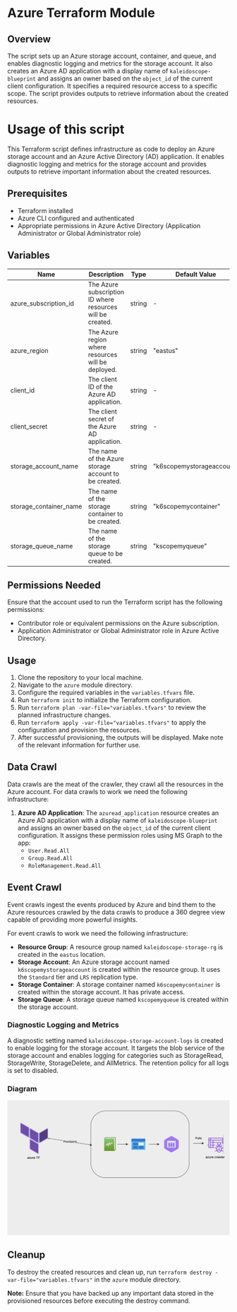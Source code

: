 # Azure Terraform Module

## Overview

The script sets up an Azure storage account, container, and queue, and enables diagnostic logging and metrics for the storage account. It also creates an Azure AD application with a display name of `kaleidoscope-blueprint` and assigns an owner based on the `object_id` of the current client configuration. It specifies a required resource access to a specific scope. The script provides outputs to retrieve information about the created resources.

# Usage of this script

This Terraform script defines infrastructure as code to deploy an Azure storage account and an Azure Active Directory (AD) application. It enables diagnostic logging and metrics for the storage account and provides outputs to retrieve important information about the created resources.

## Prerequisites

- Terraform installed
- Azure CLI configured and authenticated
- Appropriate permissions in Azure Active Directory (Application Administrator or Global Administrator role)

## Variables

| Name                   | Description                                                                      | Type   | Default Value | Required |
|------------------------|----------------------------------------------------------------------------------|--------|---------------|----------|
| azure_subscription_id  | The Azure subscription ID where resources will be created.                       | string | -             | Yes      |
| azure_region           | The Azure region where resources will be deployed.                               | string | "eastus"      | No       |
| client_id              | The client ID of the Azure AD application.                                        | string | -             | Yes      |
| client_secret          | The client secret of the Azure AD application.                                    | string | -             | Yes      |
| storage_account_name   | The name of the Azure storage account to be created.                              | string | "k6scopemystorageaccount" | No       |
| storage_container_name | The name of the storage container to be created.                                  | string | "k6scopemycontainer"      | No       |
| storage_queue_name     | The name of the storage queue to be created.                                      | string | "kscopemyqueue"           | No       |

## Permissions Needed

Ensure that the account used to run the Terraform script has the following permissions:

- Contributor role or equivalent permissions on the Azure subscription.
- Application Administrator or Global Administrator role in Azure Active Directory.

## Usage

1. Clone the repository to your local machine.
2. Navigate to the `azure` module directory.
3. Configure the required variables in the `variables.tfvars` file.
4. Run `terraform init` to initialize the Terraform configuration.
5. Run `terraform plan -var-file="variables.tfvars"` to review the planned infrastructure changes.
6. Run `terraform apply -var-file="variables.tfvars"` to apply the configuration and provision the resources.
7. After successful provisioning, the outputs will be displayed. Make note of the relevant information for further use.

## Data Crawl

Data crawls are the meat of the crawler, they crawl all the resources in the Azure account. For data crawls to work we need the following infrastructure:

1. **Azure AD Application**: The `azuread_application` resource creates an Azure AD application with a display name of `kaleidoscope-blueprint` and assigns an owner based on the `object_id` of the current client configuration. It assigns these permission roles using MS Graph to the app:
    - `User.Read.All`
    - `Group.Read.All`
    - `RoleManagement.Read.All`

## Event Crawl

Event crawls ingest the events produced by Azure and bind them to the Azure resources crawled by the data crawls to produce a 360 degree view capable of providing more powerful insights. 

For event crawls to work we need the following infrastructure:

- **Resource Group**: A resource group named `kaleidoscope-storage-rg` is created in the `eastus` location.
- **Storage Account**: An Azure storage account named `k6scopemystorageaccount` is created within the resource group. It uses the `Standard` tier and `LRS` replication type.
- **Storage Container**: A storage container named `k6scopemycontainer` is created within the storage account. It has private access.
- **Storage Queue**: A storage queue named `kscopemyqueue` is created within the storage account.


### Diagnostic Logging and Metrics

A diagnostic setting named `kaleidoscope-storage-account-logs` is created to enable logging for the storage account. It targets the blob service of the storage account and enables logging for categories such as StorageRead, StorageWrite, StorageDelete, and AllMetrics. The retention policy for all logs is set to disabled.

### Diagram

![alt text](image-1.png)

## Cleanup

To destroy the created resources and clean up, run `terraform destroy -var-file="variables.tfvars"` in the `azure` module directory.

**Note:** Ensure that you have backed up any important data stored in the provisioned resources before executing the destroy command.
